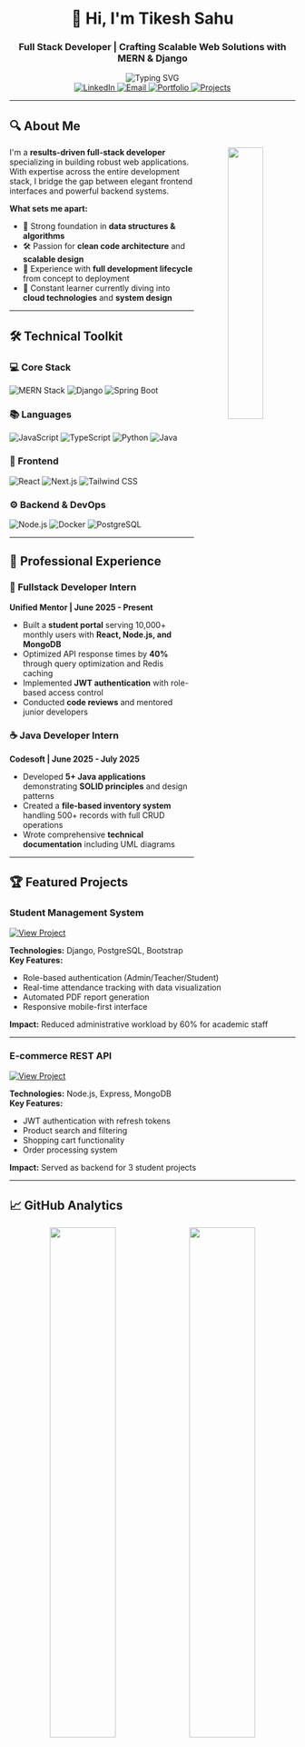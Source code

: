 <h1 align="center">👋 Hi, I'm Tikesh Sahu</h1>
<h3 align="center">Full Stack Developer | Crafting Scalable Web Solutions with MERN & Django</h3>

<div align="center">
  <!-- Animated typing intro -->
  <img src="https://readme-typing-svg.demolab.com?font=Fira+Code&pause=1000&color=22D3EE&center=true&vCenter=true&width=435&lines=Full+Stack+Developer;Python+%7C+Java+%7C+JavaScript;Clean+Code+Advocate;Problem+Solver;Open+to+collaborations!" alt="Typing SVG" />
</div>

<div align="center">
  <a href="https://linkedin.com/in/tikeshsahu">
    <img src="https://img.shields.io/badge/-LinkedIn-0A66C2?style=for-the-badge&logo=linkedin&logoColor=white" alt="LinkedIn">
  </a>
  <a href="mailto:tikeshs201@gmail.com">
    <img src="https://img.shields.io/badge/-Email-D14836?style=for-the-badge&logo=gmail&logoColor=white" alt="Email">
  </a>
  <a href="https://tikeshsahu.vercel.app">
    <img src="https://img.shields.io/badge/-Portfolio-4285F4?style=for-the-badge&logo=google-chrome&logoColor=white" alt="Portfolio">
  </a>
  <a href="https://github.com/Tikesh-sahu-git?tab=repositories">
    <img src="https://img.shields.io/badge/-Projects-181717?style=for-the-badge&logo=github&logoColor=white" alt="Projects">
  </a>
</div>

---

## 🔍 About Me

<p align="center">
  <img align="right" src="https://github-readme-stats.vercel.app/api/top-langs/?username=tikeshsahu&layout=compact&theme=radical" width="35%">
</p>

I'm a **results-driven full-stack developer** specializing in building robust web applications. With expertise across the entire development stack, I bridge the gap between elegant frontend interfaces and powerful backend systems.

**What sets me apart:**
- 🧠 Strong foundation in **data structures & algorithms**
- 🛠️ Passion for **clean code architecture** and **scalable design**
- 🔄 Experience with **full development lifecycle** from concept to deployment
- 🌱 Constant learner currently diving into **cloud technologies** and **system design**

---

## 🛠️ Technical Toolkit

### 💻 Core Stack
![MERN Stack](https://img.shields.io/badge/-MERN-000000?style=flat-square&logo=mongodb&logoColor=47A248)
![Django](https://img.shields.io/badge/-Django-092E20?style=flat-square&logo=django&logoColor=white)
![Spring Boot](https://img.shields.io/badge/-Spring%20Boot-6DB33F?style=flat-square&logo=springboot&logoColor=white)

### 📚 Languages
![JavaScript](https://img.shields.io/badge/-JavaScript-F7DF1E?style=flat-square&logo=javascript&logoColor=black)
![TypeScript](https://img.shields.io/badge/-TypeScript-3178C6?style=flat-square&logo=typescript&logoColor=white)
![Python](https://img.shields.io/badge/-Python-3776AB?style=flat-square&logo=python&logoColor=white)
![Java](https://img.shields.io/badge/-Java-ED8B00?style=flat-square&logo=openjdk&logoColor=white)

### 🎨 Frontend
![React](https://img.shields.io/badge/-React-61DAFB?style=flat-square&logo=react&logoColor=black)
![Next.js](https://img.shields.io/badge/-Next.js-000000?style=flat-square&logo=next.js&logoColor=white)
![Tailwind CSS](https://img.shields.io/badge/-Tailwind%20CSS-06B6D4?style=flat-square&logo=tailwind-css&logoColor=white)

### ⚙️ Backend & DevOps
![Node.js](https://img.shields.io/badge/-Node.js-339933?style=flat-square&logo=node.js&logoColor=white)
![Docker](https://img.shields.io/badge/-Docker-2496ED?style=flat-square&logo=docker&logoColor=white)
![PostgreSQL](https://img.shields.io/badge/-PostgreSQL-4169E1?style=flat-square&logo=postgresql&logoColor=white)

---

## 💼 Professional Experience

### 🚀 Fullstack Developer Intern
**Unified Mentor | June 2025 - Present**
- Built a **student portal** serving 10,000+ monthly users with **React, Node.js, and MongoDB**
- Optimized API response times by **40%** through query optimization and Redis caching
- Implemented **JWT authentication** with role-based access control
- Conducted **code reviews** and mentored junior developers

### ☕ Java Developer Intern
**Codesoft | June 2025 - July 2025**
- Developed **5+ Java applications** demonstrating **SOLID principles** and design patterns
- Created a **file-based inventory system** handling 500+ records with full CRUD operations
- Wrote comprehensive **technical documentation** including UML diagrams

---

## 🏆 Featured Projects

### Student Management System
[![View Project](https://img.shields.io/badge/-View_Project-181717?style=for-the-badge&logo=github&logoColor=white)](https://github.com/tikeshsahu/student-management-system)

**Technologies:** Django, PostgreSQL, Bootstrap  
**Key Features:**
- Role-based authentication (Admin/Teacher/Student)
- Real-time attendance tracking with data visualization
- Automated PDF report generation
- Responsive mobile-first interface

**Impact:** Reduced administrative workload by 60% for academic staff

---

### E-commerce REST API
[![View Project](https://img.shields.io/badge/-View_Project-181717?style=for-the-badge&logo=github&logoColor=white)](https://github.com/tikeshsahu/ecommerce-api)

**Technologies:** Node.js, Express, MongoDB  
**Key Features:**
- JWT authentication with refresh tokens
- Product search and filtering
- Shopping cart functionality
- Order processing system

**Impact:** Served as backend for 3 student projects

---

## 📈 GitHub Analytics

<div align="center">
  <img src="https://github-readme-stats.vercel.app/api?username=tikeshsahu&show_icons=true&theme=radical&hide_border=true&include_all_commits=true&count_private=true" width="48%">
  <img src="https://github-readme-streak-stats.herokuapp.com/?user=tikeshsahu&theme=radical&hide_border=true" width="48%">
</div>

---

## 📚 Currently Learning

- **System Design**: Microservices architecture patterns
- **Cloud Technologies**: AWS fundamentals
- **Performance Optimization**: Advanced React techniques
- **Security**: OAuth 2.0 and JWT best practices

<!-- Animated quote -->
<div align="center">
  <img src="https://readme-typing-svg.demolab.com?font=Fira+Code&pause=1000&color=22D3EE&center=true&vCenter=true&width=435&lines=First,+solve+the+problem.;Then,+write+the+code.;-John+Johnson" alt="Typing SVG" />
</div>

---

## 🤝 Let's Collaborate!

<p align="center">
  I'm always excited to connect with fellow developers and explore new opportunities.
  Whether you have a project idea or just want to discuss tech, feel free to reach out!
</p>

<div align="center">
  <a href="https://linkedin.com/in/tikeshsahu">
    <img src="https://img.shields.io/badge/-Message_on_LinkedIn-0A66C2?style=for-the-badge&logo=linkedin&logoColor=white">
  </a>
  <a href="mailto:tikeshs201@gmail.com">
    <img src="https://img.shields.io/badge/-Send_Email-D14836?style=for-the-badge&logo=gmail&logoColor=white">
  </a>
</div>
